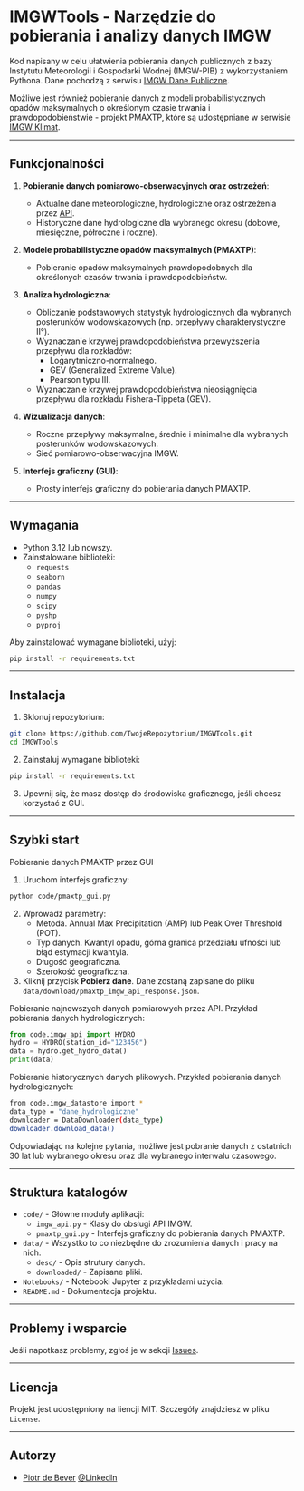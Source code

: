 # IMGWTools - Narzędzie do pobierania i analizy danych IMGW

Kod napisany w celu ułatwienia pobierania danych publicznych z bazy Instytutu Meteorologii i Gospodarki Wodnej (IMGW-PIB) z wykorzystaniem Pythona. Dane pochodzą z serwisu [IMGW Dane Publiczne](https://danepubliczne.imgw.pl/).

Możliwe jest również pobieranie danych z modeli probabilistycznych opadów maksymalnych o określonym czasie trwania i prawdopodobieństwie - projekt PMAXTP, które są udostępniane w serwisie [IMGW Klimat](https://klimat.imgw.pl/opady-maksymalne/).

---

## Funkcjonalności

1. **Pobieranie danych pomiarowo-obserwacyjnych oraz ostrzeżeń**:
   - Aktualne dane meteorologiczne, hydrologiczne oraz ostrzeżenia przez [API](https://danepubliczne.imgw.pl/pl/apiinfo).
   - Historyczne dane hydrologiczne dla wybranego okresu (dobowe, miesięczne, półroczne i roczne).

2. **Modele probabilistyczne opadów maksymalnych (PMAXTP)**:
   - Pobieranie opadów maksymalnych prawdopodobnych dla określonych czasów trwania i prawdopodobieństw.

3. **Analiza hydrologiczna**:
   - Obliczanie podstawowych statystyk hydrologicznych dla wybranych posterunków wodowskazowych (np. przepływy charakterystyczne II°).
   - Wyznaczanie krzywej prawdopodobieństwa przewyższenia przepływu dla rozkładów:
     - Logarytmiczno-normalnego.
     - GEV (Generalized Extreme Value).
     - Pearson typu III.
   - Wyznaczanie krzywej prawdopodobieństwa nieosiągnięcia przepływu dla rozkładu Fishera-Tippeta (GEV).

4. **Wizualizacja danych**:
   - Roczne przepływy maksymalne, średnie i minimalne dla wybranych posterunków wodowskazowych.
   - Sieć pomiarowo-obserwacyjna IMGW.

5. **Interfejs graficzny (GUI)**:
   - Prosty interfejs graficzny do pobierania danych PMAXTP.

---

## Wymagania

- Python 3.12 lub nowszy.
- Zainstalowane biblioteki:
  - `requests`
  - `seaborn`
  - `pandas`
  - `numpy`
  - `scipy`
  - `pyshp`
  - `pyproj`

Aby zainstalować wymagane biblioteki, użyj:
```bash
pip install -r requirements.txt
```

---

## Instalacja
1. Sklonuj repozytorium:
```bash
git clone https://github.com/TwojeRepozytorium/IMGWTools.git
cd IMGWTools
```
2. Zainstaluj wymagane biblioteki:
```bash
pip install -r requirements.txt
```
3. Upewnij się, że masz dostęp do środowiska graficznego, jeśli chcesz korzystać z GUI.

---

## Szybki start
Pobieranie danych PMAXTP przez GUI
1. Uruchom interfejs graficzny:
```bash
python code/pmaxtp_gui.py
```
2. Wprowadź parametry:
    - Metoda. Annual Max Precipitation (AMP) lub Peak Over Threshold (POT).
    - Typ danych. Kwantyl opadu, górna granica przedziału ufności lub błąd estymacji kwantyla.
    - Długość geograficzna.
    - Szerokość geograficzna.
3. Kliknij przycisk **Pobierz dane**. Dane zostaną zapisane do pliku ``data/download/pmaxtp_imgw_api_response.json``.

Pobieranie najnowszych danych pomiarowych przez API.
Przykład pobierania danych hydrologicznych:
```python
from code.imgw_api import HYDRO
hydro = HYDRO(station_id="123456")
data = hydro.get_hydro_data()
print(data)
```

Pobieranie historycznych danych plikowych.
Przykład pobierania danych hydrologicznych:
```bash
from code.imgw_datastore import *
data_type = "dane_hydrologiczne"
downloader = DataDownloader(data_type)
downloader.download_data()
```
Odpowiadając na kolejne pytania, możliwe jest pobranie danych z ostatnich 30 lat lub wybranego okresu oraz dla wybranego interwału czasowego.

---

## Struktura katalogów
- `code/` - Główne moduły aplikacji:
  - `imgw_api.py` - Klasy do obsługi API IMGW.
  - `pmaxtp_gui.py` - Interfejs graficzny do pobierania danych PMAXTP.
- `data/` - Wszystko to co niezbędne do zrozumienia danych i pracy na nich.
  - `desc/` - Opis strutury danych.
  - `downloaded/` - Zapisane pliki.
- `Notebooks/` - Notebooki Jupyter z przykładami użycia.
- `README.md` - Dokumentacja projektu.

---
## Problemy i wsparcie
Jeśli napotkasz problemy, zgłoś je w sekcji [Issues](https://github.com/Daldek/IMGWTools/issues).

---
## Licencja
Projekt jest udostępniony na liencji MIT. Szczegóły znajdziesz w pliku ``License``.

---
## Autorzy
- [Piotr de Bever](https://www.linkedin.com/in/piotr-de-bever/) [@LinkedIn](https://www.linkedin.com/in/piotr-de-bever/)